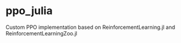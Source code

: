 # ppo_julia
Custom PPO implementation based on ReinforcementLearning.jl and ReinforcementLearningZoo.jl
